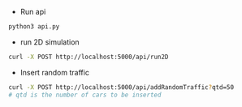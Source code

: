 - Run api
```bash
python3 api.py
```

- run 2D simulation
```bash
curl -X POST http://localhost:5000/api/run2D
```

- Insert random traffic
```bash
curl -X POST http://localhost:5000/api/addRandomTraffic?qtd=50
# qtd is the number of cars to be inserted
```